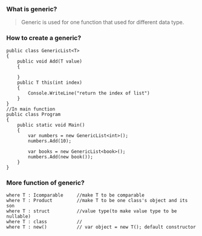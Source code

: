 ### What is generic?
>Generic is used for one function that used for different data type.

### How to create a generic?
```
public class GenericList<T>
{
    public void Add(T value)
    {
    
    }
    public T this(int index)
    {
        Console.WriteLine("return the index of list")
    }
}
//In main function
public class Program
{
    public static void Main()
    {
        var numbers = new GenericList<int>();
        numbers.Add(10);
        
        var books = new GenericList<book>();
        numbers.Add(new book());
    }
}
```

### More function of generic?
```
where T : Icomparable     //make T to be comparable   
where T : Product         //make T to be one class's object and its son
where T : struct          //value type(to make value type to be nullable)
where T : class           //
where T : new()           // var object = new T(); default constructor
```
